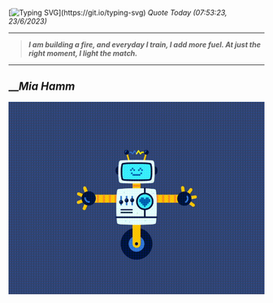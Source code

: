 [![Typing SVG](https://readme-typing-svg.herokuapp.com?font=Press+Start+2P&color=C2F784&size=35&width=900&height=100&lines=Hello+World%2C+I'm+Hung+!)](https://git.io/typing-svg) 
_Quote Today (07:53:23, 23/6/2023)_
___
>**_I am building a fire, and everyday I train, I add more fuel. At just the right moment, I light the match._**
___

## __**_Mia Hamm_**

![RobotDance](src/assets/images/robot-dancing-dribble.gif?style=center)
